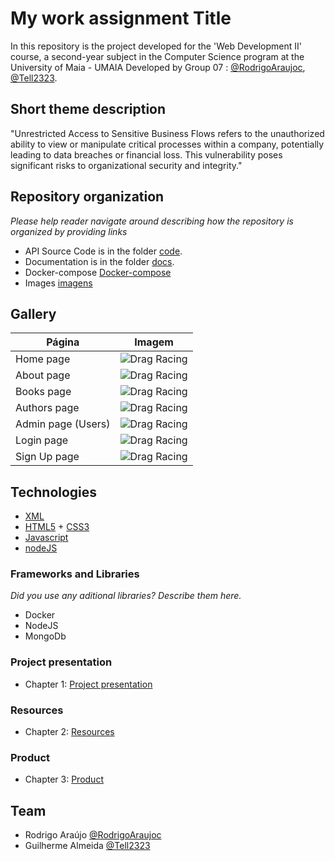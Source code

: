 # My work assignment Title
In this repository is the project developed for the 'Web Development II' course, a second-year subject in the Computer Science program at the University of Maia - UMAIA
Developed by Group 07 : [@RodrigoAraujoc](https://github.com/RodrigoAraujoc), [@Tell2323](https://github.com/Tell2323).

## Short theme description

"Unrestricted Access to Sensitive Business Flows refers to the unauthorized ability to view or manipulate critical processes within a company, potentially leading to data breaches or financial loss. This vulnerability poses significant risks to organizational security and integrity."

## Repository organization

_Please help reader navigate around describing how the repository is organized by providing links_
* API Source Code is in the folder [code](M1).
* Documentation is in the folder [docs](docs).
* Docker-compose [Docker-compose](M1/docker-compose.yml)
* Images [imagens](docs/imagens)


## Gallery

| Página      | Imagem |
| ----------- | ----------- |
| Home page      | ![Drag Racing](https://github.com/RodrigoAraujoc/inf23dw2g07/blob/eef674ae35afb315efcb4ce501d05a10ba3736f4/docs/imagens/Captura%20de%20ecr%C3%A3%202024-05-29%20080821.png)       |
| About page   | ![Drag Racing](https://github.com/RodrigoAraujoc/inf23dw2g07/blob/536cbdeb2b603d2fa9552d4deeceb2167f1ba598/docs/imagens/Captura%20de%20ecr%C3%A3%202024-05-29%20080848.png)       |
| Books page  | ![Drag Racing](https://github.com/RodrigoAraujoc/inf23dw2g07/blob/536cbdeb2b603d2fa9552d4deeceb2167f1ba598/docs/imagens/Captura%20de%20ecr%C3%A3%202024-05-29%20080925.png)       |
| Authors page      | ![Drag Racing](https://github.com/RodrigoAraujoc/inf23dw2g07/blob/536cbdeb2b603d2fa9552d4deeceb2167f1ba598/docs/imagens/Captura%20de%20ecr%C3%A3%202024-05-29%20081006.png)       |
| Admin page (Users)     | ![Drag Racing](https://github.com/RodrigoAraujoc/inf23dw2g07/blob/536cbdeb2b603d2fa9552d4deeceb2167f1ba598/docs/imagens/Captura%20de%20ecr%C3%A3%202024-05-29%20081138.png)       |
| Login page   | ![Drag Racing](https://github.com/RodrigoAraujoc/inf23dw2g07/blob/536cbdeb2b603d2fa9552d4deeceb2167f1ba598/docs/imagens/Captura%20de%20ecr%C3%A3%202024-05-29%20081212.png)       |
| Sign Up page  | ![Drag Racing](https://github.com/RodrigoAraujoc/inf23dw2g07/blob/536cbdeb2b603d2fa9552d4deeceb2167f1ba598/docs/imagens/Captura%20de%20ecr%C3%A3%202024-05-29%20081233.png)       |

## Technologies

* [XML](https://www.w3.org/XML/)
* [HTML5](https://html.spec.whatwg.org/multipage/) + [CSS3](https://www.w3.org/Style/CSS/)
* [Javascript](https://developer.mozilla.org/en-US/docs/Learn/JavaScript)
* [nodeJS](https://nodejs.org/en/)

### Frameworks and Libraries

_Did you use any aditional libraries? Describe them here._
* Docker
* NodeJS
* MongoDb

### Project presentation
* Chapter 1: [Project presentation](docs/c1.txt)
### Resources
* Chapter 2: [Resources](docs/C2.txt)
### Product
* Chapter 3: [Product](docs/C3.txt)

## Team
* Rodrigo Araújo [@RodrigoAraujoc](https://github.com/RodrigoAraujoc)
* Guilherme Almeida [@Tell2323](https://github.com/Tell2323)
